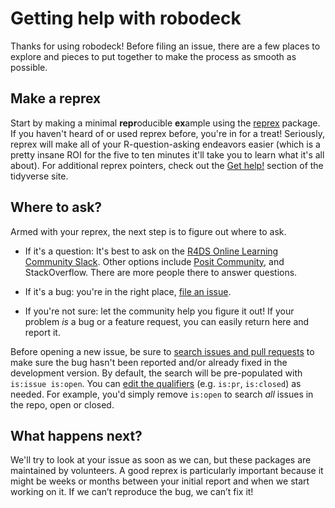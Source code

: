 # Getting help with robodeck

Thanks for using robodeck!
Before filing an issue, there are a few places to explore and pieces to put together to make the process as smooth as possible.

## Make a reprex

Start by making a minimal **repr**oducible **ex**ample using the  [reprex](https://reprex.tidyverse.org/) package. 
If you haven't heard of or used reprex before, you're in for a treat! 
Seriously, reprex will make all of your R-question-asking endeavors easier (which is a pretty insane ROI for the five to ten minutes it'll take you to learn what it's all about). 
For additional reprex pointers, check out the [Get help!](https://www.tidyverse.org/help/) section of the tidyverse site.

## Where to ask?

Armed with your reprex, the next step is to figure out where to ask. 

*   If it's a question: It's best to ask on the [R4DS Online Learning Community Slack](https://r4ds.io/join). Other options include [Posit Community](https://community.rstudio.com/), and StackOverflow. There are more people there to answer questions.

*   If it's a bug: you're in the right place, [file an issue](https://github.com/jonthegeek/robodeck/issues/new).  
  
*   If you're not sure: let the community help you figure it out! 
    If your problem _is_ a bug or a feature request, you can easily return here and report it. 

Before opening a new issue, be sure to [search issues and pull requests](https://github.com/jonthegeek/robodeck/issues) to make sure the bug hasn't been reported and/or already fixed in the development version. 
By default, the search will be pre-populated with `is:issue is:open`. 
You can [edit the qualifiers](https://help.github.com/articles/searching-issues-and-pull-requests/)  (e.g. `is:pr`, `is:closed`) as needed. 
For example, you'd simply remove `is:open` to search _all_ issues in the repo, open or closed.

## What happens next?

We'll try to look at your issue as soon as we can, but these packages are maintained by volunteers.
A good reprex is particularly important because it might be weeks or months between your initial report and when we start working on it. 
If we can’t reproduce the bug, we can’t fix it!
